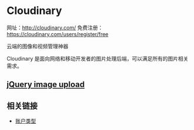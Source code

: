 # Cloudinary

网址：http://cloudinary.com/
免费注册：https://cloudinary.com/users/register/free

云端的图像和视频管理神器

Cloudinary 是面向网络和移动开发者的图片处理后端，可以满足所有的图片相关需求。

## [jQuery image upload](http://cloudinary.com/documentation/jquery_image_upload)

## 相关链接
* [账户类型](./upgrade-options.md)
